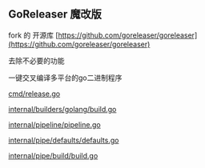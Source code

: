 ## GoReleaser 魔改版

fork 的 开源库 [https://github.com/goreleaser/goreleaser](https://github.com/goreleaser/goreleaser)

去除不必要的功能

一键交叉编译多平台的go二进制程序



[cmd/release.go](cmd/release.go)

[internal/builders/golang/build.go](/internal/builders/golang/build.go)

[internal/pipeline/pipeline.go](/internal/pipeline/pipeline.go)

[internal/pipe/defaults/defaults.go](/internal/pipe/defaults/defaults.go)

[internal/pipe/build/build.go](internal/pipe/build/build.go)